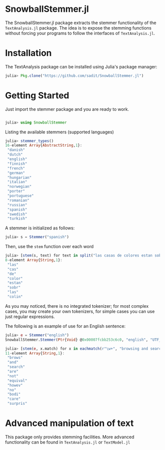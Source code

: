 SnowballStemmer.jl
===============


The SnowballStemmer.jl package extracts the stemmer functionality of the `TextAnalysis.jl` package. The idea is to expose the stemming functions without forcing your programs to follow the interfaces of `TextAnalysis.jl`.

# Installation

The TextAnalysis package can be installed using Julia's package manager:
```julia
julia> Pkg.clone("https://github.com/sadit/SnowballStemmer.jl")
```

# Getting Started

Just import the stemmer package and you are ready to work.

```julia

julia> using SnowballStemmer    	
```

Listing the available stemmers (supported languages)
```julia
julia> stemmer_types()
16-element Array{AbstractString,1}:
 "danish"    
 "dutch"     
 "english"   
 "finnish"   
 "french"    
 "german"    
 "hungarian"
 "italian"   
 "norwegian"
 "porter"    
 "portuguese"
 "romanian"  
 "russian"   
 "spanish"   
 "swedish"   
 "turkish"   

```

A stemmer is initialized as follows:
```julia
julia> s = Stemmer("spanish")
```
Then, use the `stem` function over each word

```julia
julia> [stem(s, text) for text in split("las casas de colores estan sobre las colinas")]
8-element Array{String,1}:
 "las"  
 "cas"  
 "de"   
 "color"
 "estan"
 "sobr"
 "las"  
 "colin"
```

As you may noticed, there is no integrated tokenizer; for most complex cases, you may create your own tokenizers, for simple cases you can use just regular expressions.

The following is an example of use for an English sentence:

```julia
julia> e = Stemmer("english")
SnowballStemmer.Stemmer(Ptr{Void} @0x00007fcbb253c6c0, "english", "UTF_8")

julia> [stem(e, x.match) for x in eachmatch(r"\w+", "browsing and searching are not equivalent; however, no body cares... surprised?")]
11-element Array{String,1}:
 "brows"  
 "and"    
 "search"
 "are"    
 "not"    
 "equival"
 "howev"  
 "no"     
 "bodi"   
 "care"   
 "surpris"
```

# Advanced manipulation of text
This package only provides stemming facilities. More advanced functionality can be found in `TextAnalysis.jl` or `TextModel.jl`
